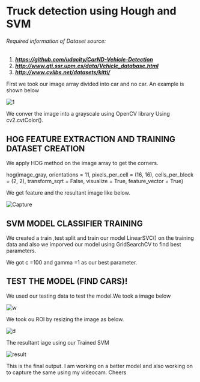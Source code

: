 # **Truck detection using Hough and SVM**


###### Required information of Dataset source:
1. ***https://github.com/udacity/CarND-Vehicle-Detection***
2. ***http://www.gti.ssr.upm.es/data/Vehicle_database.html***
3. ***http://www.cvlibs.net/datasets/kitti/***


First we took our image array divided into car and no car.
An example is shown below

![1](https://user-images.githubusercontent.com/67842238/103686154-66a92200-4fb4-11eb-8305-3e38490b1f53.JPG)

We conver the image into a grayscale using OpenCV library
Using cv2.cvtColor().


## **HOG FEATURE EXTRACTION AND TRAINING DATASET CREATION**

We apply HOG method on the image array to get the corners.

hog(image_gray, orientations = 11, pixels_per_cell = (16, 16), cells_per_block = (2, 2), transform_sqrt = False, 
visualize = True, feature_vector = True)

We get feature and the resultant image like below.

![Capture](https://user-images.githubusercontent.com/67842238/103686489-e7681e00-4fb4-11eb-80fd-c0c3f0a85c4d.JPG)



## **SVM MODEL CLASSIFIER TRAINING**

We created a train ,test split and train our model LinearSVC() on the training data and also we imporved
our model using GridSearchCV to find best parameters.

We got c =100 and gamma =1 as our best parameter.



## **TEST THE MODEL (FIND CARS)!**

We used our testing data to test the model.We took a image below 

![w](https://user-images.githubusercontent.com/67842238/103687044-a7556b00-4fb5-11eb-8904-485334221b87.JPG)

We took ou ROI by resizing the image as below.

![d](https://user-images.githubusercontent.com/67842238/103687088-b9cfa480-4fb5-11eb-9177-52c01c77aca6.JPG)

The resultant iage using our Trained SVM

![result](https://user-images.githubusercontent.com/67842238/103687236-f56a6e80-4fb5-11eb-8456-bef21b893877.JPG)



This is the final output. I am working on a better model and also working on to capture the same using my videocam.
Cheers





